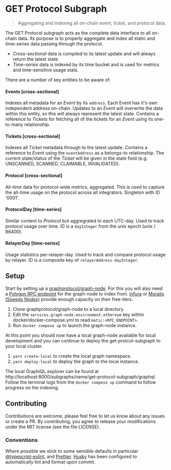 # GET Protocol Subgraph

> Aggregating and indexing all on-chain event, ticket, and protocol data.

The GET Protocol subgraph acts as the complete data interface to all on-chain data. Its purpose is to properly aggregate and index all static and time-series data passing through the protocol.

- _Cross-sectional_ data is compiled to its latest update and will always return the latest state.
- _Time-series_ data is indexed by its time bucket and is used for metrics and time-sensitive usage stats.

There are a number of key entities to be aware of:

#### Events [cross-sectional]

Indexes all metadata for an _Event_ by its `address`. Each Event has it's own independent address on-chain. Updates to an _Event_ will overwrite the data within this entity, so this will always represent the latest state. Contains a reference to _Tickets_ for fetching all of the tickets for an _Event_ using its one-to-many relationship.

#### Tickets [cross-sectional]

Indexes all _Ticket_ metadata through to the latest update. Contains a reference to _Event_ using the `eventAddress` as a belongs-to relationship. The current state/status of the _Ticket_ will be given in the state field (e.g. UNSCANNED, SCANNED, CLAIMABLE, INVALIDATED).

#### Protocol [cross-sectional]

All-time data for protocol-wide metrics, aggregated. This is used to capture the all-time usage on the protocol across all integrators. Singleton with ID '0001'.

#### ProtocolDay [time-series]

Similar content to _Protocol_ but aggregrated to each UTC-day. Used to track protocol usage over time. ID is a `dayInteger` from the unix epoch (unix / 86400).

#### RelayerDay [time-series]

Usage statistics per-relayer-day. Used to track and compare protocol usage by relayer. ID is a composite key of `relayerAddress-dayInteger`.

## Setup

Start by setting up a [graphprotocol/graph-node](https://github.com/graphprotocol/graph-node). For this you will also need a [Polygon RPC endpoint](https://docs.matic.network/docs/develop/network-details/network/) for the graph-node to index from. [Infura](https://infura.io/) or [Moralis (Speedy Nodes)](https://moralis.io/) provide enough capacity on their free-tiers.

1. Clone graphprotocol/graph-node to a local directory.
2. Edit the `services.graph-node.environment.ethereum` key within docker/docker-compose.yml to read `matic:<RPC_ENDPOINT>`.
3. Run `docker compose up` to launch the graph-node instance.

At this point you should now have a local graph-node available for local development and you can continue to deploy the get-protcol-subgraph to your local cluster.

1. `yarn create-local` to create the local graph namespace.
2. `yarn deploy-local` to deploy the graph to the local instance.

The local GraphiQL explorer can be found at http://localhost:8000/subgraphs/name/get-protocol-subgraph/graphql. Follow the terminal logs from the `docker compose up` command to follow progress on the indexing.

## Contributing

Contributions are welcome, please feel free to let us know about any issues or create a PR. By contributing, you agree to release your modifications under the MIT license (see the file LICENSE).

### Conventions

Where possible we stick to some sensible defaults in particular [@typescript-eslint](https://www.npmjs.com/package/@typescript-eslint/eslint-plugin), and [Prettier](https://prettier.io/docs/en/index.html). [Husky](https://github.com/typicode/husky) has been configured to automatically lint and format upon commit.
